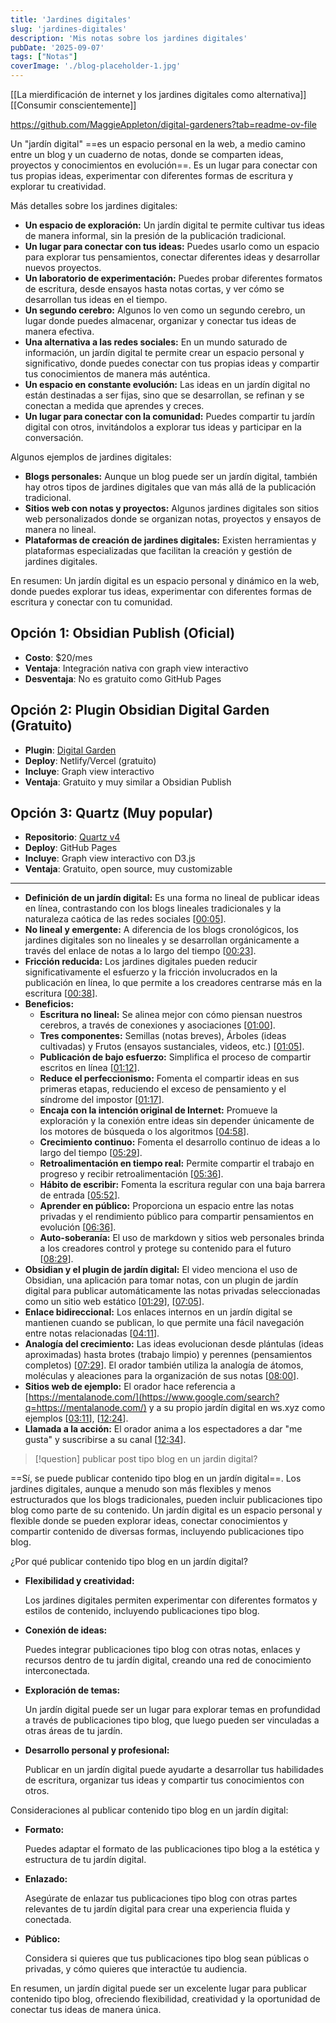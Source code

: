 ```yaml
---
title: 'Jardines digitales'
slug: 'jardines-digitales'
description: 'Mis notas sobre los jardines digitales'
pubDate: '2025-09-07'
tags: ["Notas"]
coverImage: './blog-placeholder-1.jpg'
---
```


[[La mierdificación de internet y los jardines digitales como alternativa]]
[[Consumir conscientemente]]

https://github.com/MaggieAppleton/digital-gardeners?tab=readme-ov-file

Un "jardín digital" ==es un espacio personal en la web, a medio camino entre un blog y un cuaderno de notas, donde se comparten ideas, proyectos y conocimientos en evolución==. Es un lugar para conectar con tus propias ideas, experimentar con diferentes formas de escritura y explorar tu creatividad. 

Más detalles sobre los jardines digitales:

- **Un espacio de exploración:**
    Un jardín digital te permite cultivar tus ideas de manera informal, sin la presión de la publicación tradicional. 
- **Un lugar para conectar con tus ideas:**
    Puedes usarlo como un espacio para explorar tus pensamientos, conectar diferentes ideas y desarrollar nuevos proyectos. 
- **Un laboratorio de experimentación:**
    Puedes probar diferentes formatos de escritura, desde ensayos hasta notas cortas, y ver cómo se desarrollan tus ideas en el tiempo. 
- **Un segundo cerebro:**
    Algunos lo ven como un segundo cerebro, un lugar donde puedes almacenar, organizar y conectar tus ideas de manera efectiva. 
- **Una alternativa a las redes sociales:**
    En un mundo saturado de información, un jardín digital te permite crear un espacio personal y significativo, donde puedes conectar con tus propias ideas y compartir tus conocimientos de manera más auténtica. 
- **Un espacio en constante evolución:**
    Las ideas en un jardín digital no están destinadas a ser fijas, sino que se desarrollan, se refinan y se conectan a medida que aprendes y creces. 
- **Un lugar para conectar con la comunidad:**
    Puedes compartir tu jardín digital con otros, invitándolos a explorar tus ideas y participar en la conversación. 
    

Algunos ejemplos de jardines digitales:

- **Blogs personales:**
    Aunque un blog puede ser un jardín digital, también hay otros tipos de jardines digitales que van más allá de la publicación tradicional. 
- **Sitios web con notas y proyectos:**
    Algunos jardines digitales son sitios web personalizados donde se organizan notas, proyectos y ensayos de manera no lineal. 
- **Plataformas de creación de jardines digitales:**
    Existen herramientas y plataformas especializadas que facilitan la creación y gestión de jardines digitales. 
    

En resumen: Un jardín digital es un espacio personal y dinámico en la web, donde puedes explorar tus ideas, experimentar con diferentes formas de escritura y conectar con tu comunidad.

## **Opción 1: Obsidian Publish (Oficial)**

- **Costo**: $20/mes
- **Ventaja**: Integración nativa con graph view interactivo
- **Desventaja**: No es gratuito como GitHub Pages

## **Opción 2: Plugin Obsidian Digital Garden (Gratuito)**

- **Plugin**: [Digital Garden](https://github.com/oleeskild/obsidian-digital-garden)
- **Deploy**: Netlify/Vercel (gratuito)
- **Incluye**: Graph view interactivo
- **Ventaja**: Gratuito y muy similar a Obsidian Publish

## **Opción 3: Quartz (Muy popular)**

- **Repositorio**: [Quartz v4](https://github.com/jackyzha0/quartz)
- **Deploy**: GitHub Pages
- **Incluye**: Graph view interactivo con D3.js
- **Ventaja**: Gratuito, open source, muy customizable

---

- **Definición de un jardín digital:** Es una forma no lineal de publicar ideas en línea, contrastando con los blogs lineales tradicionales y la naturaleza caótica de las redes sociales [[00:05](http://www.youtube.com/watch?v=en56OKg5hyc&t=5)].
- **No lineal y emergente:** A diferencia de los blogs cronológicos, los jardines digitales son no lineales y se desarrollan orgánicamente a través del enlace de notas a lo largo del tiempo [[00:23](http://www.youtube.com/watch?v=en56OKg5hyc&t=23)].
- **Fricción reducida:** Los jardines digitales pueden reducir significativamente el esfuerzo y la fricción involucrados en la publicación en línea, lo que permite a los creadores centrarse más en la escritura [[00:38](http://www.youtube.com/watch?v=en56OKg5hyc&t=38)].
- **Beneficios:**
    - **Escritura no lineal:** Se alinea mejor con cómo piensan nuestros cerebros, a través de conexiones y asociaciones [[01:00](http://www.youtube.com/watch?v=en56OKg5hyc&t=60)].
    - **Tres componentes:** Semillas (notas breves), Árboles (ideas cultivadas) y Frutos (ensayos sustanciales, videos, etc.) [[01:05](http://www.youtube.com/watch?v=en56OKg5hyc&t=65)].
    - **Publicación de bajo esfuerzo:** Simplifica el proceso de compartir escritos en línea [[01:12](http://www.youtube.com/watch?v=en56OKg5hyc&t=72)].
    - **Reduce el perfeccionismo:** Fomenta el compartir ideas en sus primeras etapas, reduciendo el exceso de pensamiento y el síndrome del impostor [[01:17](http://www.youtube.com/watch?v=en56OKg5hyc&t=77)].
    - **Encaja con la intención original de Internet:** Promueve la exploración y la conexión entre ideas sin depender únicamente de los motores de búsqueda o los algoritmos [[04:58](http://www.youtube.com/watch?v=en56OKg5hyc&t=298)].
    - **Crecimiento continuo:** Fomenta el desarrollo continuo de ideas a lo largo del tiempo [[05:29](http://www.youtube.com/watch?v=en56OKg5hyc&t=329)].
    - **Retroalimentación en tiempo real:** Permite compartir el trabajo en progreso y recibir retroalimentación [[05:36](http://www.youtube.com/watch?v=en56OKg5hyc&t=336)].
    - **Hábito de escribir:** Fomenta la escritura regular con una baja barrera de entrada [[05:52](http://www.youtube.com/watch?v=en56OKg5hyc&t=352)].
    - **Aprender en público:** Proporciona un espacio entre las notas privadas y el rendimiento público para compartir pensamientos en evolución [[06:36](http://www.youtube.com/watch?v=en56OKg5hyc&t=396)].
    - **Auto-soberanía:** El uso de markdown y sitios web personales brinda a los creadores control y protege su contenido para el futuro [[08:29](http://www.youtube.com/watch?v=en56OKg5hyc&t=509)].
- **Obsidian y el plugin de jardín digital:** El video menciona el uso de Obsidian, una aplicación para tomar notas, con un plugin de jardín digital para publicar automáticamente las notas privadas seleccionadas como un sitio web estático [[01:29](http://www.youtube.com/watch?v=en56OKg5hyc&t=89)], [[07:05](http://www.youtube.com/watch?v=en56OKg5hyc&t=425)].
- **Enlace bidireccional:** Los enlaces internos en un jardín digital se mantienen cuando se publican, lo que permite una fácil navegación entre notas relacionadas [[04:11](http://www.youtube.com/watch?v=en56OKg5hyc&t=251)].
- **Analogía del crecimiento:** Las ideas evolucionan desde plántulas (ideas aproximadas) hasta brotes (trabajo limpio) y perennes (pensamientos completos) [[07:29](http://www.youtube.com/watch?v=en56OKg5hyc&t=449)]. El orador también utiliza la analogía de átomos, moléculas y aleaciones para la organización de sus notas [[08:00](http://www.youtube.com/watch?v=en56OKg5hyc&t=480)].
- **Sitios web de ejemplo:** El orador hace referencia a [https://mentalanode.com/](https://www.google.com/search?q=https://mentalanode.com/) y a su propio jardín digital en ws.xyz como ejemplos [[03:11](http://www.youtube.com/watch?v=en56OKg5hyc&t=191)], [[12:24](http://www.youtube.com/watch?v=en56OKg5hyc&t=744)].
- **Llamada a la acción:** El orador anima a los espectadores a dar "me gusta" y suscribirse a su canal [[12:34](http://www.youtube.com/watch?v=en56OKg5hyc&t=754)].

> [!question] 
> publicar post tipo blog en un jardin digital? 

==Sí, se puede publicar contenido tipo blog en un jardín digital==. Los jardines digitales, aunque a menudo son más flexibles y menos estructurados que los blogs tradicionales, pueden incluir publicaciones tipo blog como parte de su contenido. Un jardín digital es un espacio personal y flexible donde se pueden explorar ideas, conectar conocimientos y compartir contenido de diversas formas, incluyendo publicaciones tipo blog. 

¿Por qué publicar contenido tipo blog en un jardín digital?

- **Flexibilidad y creatividad:**
    
    Los jardines digitales permiten experimentar con diferentes formatos y estilos de contenido, incluyendo publicaciones tipo blog. 
    
- **Conexión de ideas:**
    
    Puedes integrar publicaciones tipo blog con otras notas, enlaces y recursos dentro de tu jardín digital, creando una red de conocimiento interconectada. 
    
- **Exploración de temas:**
    
    Un jardín digital puede ser un lugar para explorar temas en profundidad a través de publicaciones tipo blog, que luego pueden ser vinculadas a otras áreas de tu jardín. 
    
- **Desarrollo personal y profesional:**
    
    Publicar en un jardín digital puede ayudarte a desarrollar tus habilidades de escritura, organizar tus ideas y compartir tus conocimientos con otros. 
    

Consideraciones al publicar contenido tipo blog en un jardín digital:

- **Formato:**
    
    Puedes adaptar el formato de las publicaciones tipo blog a la estética y estructura de tu jardín digital. 
    
- **Enlazado:**
    
    Asegúrate de enlazar tus publicaciones tipo blog con otras partes relevantes de tu jardín digital para crear una experiencia fluida y conectada. 
    
- **Público:**
    
    Considera si quieres que tus publicaciones tipo blog sean públicas o privadas, y cómo quieres que interactúe tu audiencia. 
    

En resumen, un jardín digital puede ser un excelente lugar para publicar contenido tipo blog, ofreciendo flexibilidad, creatividad y la oportunidad de conectar tus ideas de manera única.